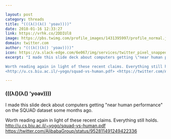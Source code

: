 ```yaml
---

layout: post
category: threads
title: "(((λ()(λ() 'yoav))))"
date: 2018-01-16 12:33:27
link: https://vrhk.co/2DDIUl8
image: https://pbs.twimg.com/profile_images/1431395997/profile_normal.jpg
domain: twitter.com
author: "(((λ()(λ() 'yoav))))"
icon: https://a.slack-edge.com/6e067/img/services/twitter_pixel_snapped_32.png
excerpt: "I made this slide deck about computers getting \"near human performance\" on the SQUAD dataset some months ago.

Worth reading again in light of these recent claims. Everything still holds.
<http://u.cs.biu.ac.il/~yogo/squad-vs-human.pdf> <https://twitter.com/AlibabaGroup/status/952811491249422336>"

---
```


### (((λ()(λ() 'yoav))))

I made this slide deck about computers getting "near human performance" on the SQUAD dataset some months ago.

Worth reading again in light of these recent claims. Everything still holds.
<http://u.cs.biu.ac.il/~yogo/squad-vs-human.pdf> <https://twitter.com/AlibabaGroup/status/952811491249422336>